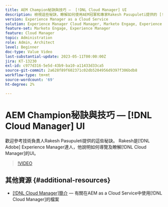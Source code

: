```yaml
---
title: AEM Champion秘訣與技巧 —  [!DNL Cloud Manager] UI
description: 檢視這些秘訣，瞭解如何使用AEM冠軍和專家Rakesh Pasupuleti提供的 [!DNL Cloud Manager] UI。
version: Experience Manager as a Cloud Service
solution: Experience Manager Cloud Manager, Marketo Engage, Experience Manager
feature-set: Marketo Engage, Experience Manager
feature: Cloud Manager
topic: Administration
role: Admin, Architect
level: Beginner
doc-type: Value Video
last-substantial-update: 2023-05-11T00:00:00Z
jira: KT-13230
exl-id: c977d316-5e5d-43b9-ba10-a11433d33ca5
source-git-commit: 2a628f89f602371c02db5204956d9397f306bdb8
workflow-type: tm+mt
source-wordcount: '69'
ht-degree: 2%

---
```


# AEM Champion秘訣與技巧 — [!DNL Cloud Manager] UI

歡迎參考技術負責人Rakesh Pasupuleti提供的這些秘訣。 Rakesh是[!DNL Adobe] Experience Manager達人，他說明如何導覽及瞭解[!DNL Cloud Manager]的UI。

>[!VIDEO](https://video.tv.adobe.com/v/3419298?quality=12&learn=on)

## 其他資源 {#additional-resources}

* [ [!DNL Cloud Manager]簡介](https://experienceleague.adobe.com/docs/experience-manager-cloud-service/content/onboarding/concepts/cloud-manager-introduction.html) — 有關在AEM as a Cloud Service中使用[!DNL Cloud Manager]的檔案
